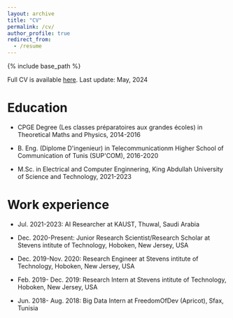 ```yaml
---
layout: archive
title: "CV"
permalink: /cv/
author_profile: true
redirect_from:
  - /resume
---
```


<meta name="description" content="Aymen Hamrouni received the Diplome d’Ingenieur (summa cum laude) in Telecommunication Engineering from the Ecole Superieure des Communications de Tunis (SUP’COM), Tunis, Tunisia, in 2019. Before
that, he recieved his CPGE degree in advanced theoretical mathematics and physics (Hons.) from Institut
Pr´eparatoire aux Etudes d’Ing´enieur de Sfax, in 2016.  Aymen is a young, passionate, and self-motivated
AI researcher with a versatile background in Information Technologies and equipped with thorough mathematical Optimization knowledge, Graph Theory expertise, and advanced Data Science skills. Fluent
in Python, C/C++, and Matlab, Aymen’s interests lay in the intersection of graph neural networks, deep
generative modelings, applied machine learning and optimization, mathematical modeling, graph theory,
and the Internet-of-Things. Aymen is currently serving as an active reviewer in IEEE IoT Journal, IEEE
TCSS, IEEE Access, and IEEE Communication Letters. During the period from 2019 to 2021, Aymen was
affiliated as a Junior Research Scientist with Stevens Institute of Technology. He has managed, till now,
to produce more than 10 state-of-the-art papers including journals, conferences, and magazines in various
top IEEE venues." />
        
        
        
{% include base_path %}

<p>Full CV is available <a href="https://nbviewer.org/github/aymenhamrouni/aymenhamrouni.github.io/blob/master/files/AymenHamrouniCV_2024.pdf">here</a>. Last update: May, 2024</p>


Education
======
* CPGE Degree (Les classes préparatoires aux grandes écoles) in Theoretical Maths and Physics, 2014-2016
 
* B. Eng. (Diplome D'ingenieur) in Telecommunicationm Higher School of Communication of Tunis (SUP'COM), 2016-2020

* M.Sc. in Electrical and Computer Enginnering, King Abdullah University of Science and Technology, 2021-2023

Work experience
======
* Jul. 2021-2023: AI Researcher at KAUST, Thuwal, Saudi Arabia

* Dec. 2020-Present: Junior Research Scientist/Research Scholar at Stevens intitute of Technology, Hoboken, New Jersey, USA

* Dec. 2019-Nov. 2020: Research Engineer at Stevens intitute of Technology, Hoboken, New Jersey, USA

* Feb. 2019- Dec. 2019: Research Intern at Stevens intitute of Technology, Hoboken, New Jersey, USA

* Jun. 2018- Aug. 2018: Big Data Intern at FreedomOfDev (Apricot), Sfax, Tunisia

  


